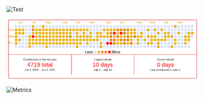 
![Test](https://justservemoimha.azurewebsites.net/)

![Contribution](https://github.com/MoimHossain/git-contribution-generator/raw/main/contribution-graph.png)

![Metrics](https://metrics.lecoq.io/moimhossain?template=classic&languages=1&introduction=1&gists=1&lines=1&activity=1&languages.colors=github&languages.threshold=0%25&introduction.title=true&activity.limit=5&activity.days=14&activity.filter=all&activity.visibility=all&activity.timestamps=false&config.timezone=Europe%2FAmsterdam)
